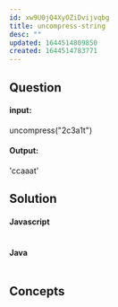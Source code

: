 ```yaml
---
id: xw9U0jQ4XyOZiDvijvqbg
title: uncompress-string
desc: ""
updated: 1644514809850
created: 1644514783771
---
```


## Question

#### input:

uncompress("2c3a1t")

#### Output:

'ccaaat'

## Solution

#### Javascript

```javascript

```

#### Java

```java

```

## Concepts
